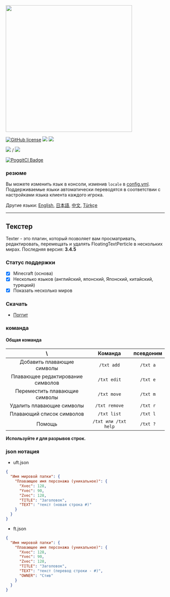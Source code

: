<img src="/assets/Texter.png" width="400px">  

[![GitHub license](https://img.shields.io/badge/license-UIUC/NCSA-blue.svg)](https://github.com/fuyutsuki/Texter/blob/master/LICENSE)
[![](https://poggit.pmmp.io/shield.state/Texter)](https://poggit.pmmp.io/p/Texter)
[![](https://poggit.pmmp.io/shield.api/Texter)](https://poggit.pmmp.io/p/Texter)  

[![](https://poggit.pmmp.io/shield.dl/Texter)](https://poggit.pmmp.io/p/Texter) / [![](https://poggit.pmmp.io/shield.dl.total/Texter)](https://poggit.pmmp.io/p/Texter)

[![PoggitCI Badge](https://poggit.pmmp.io/ci.badge/fuyutsuki/Texter/Texter)](https://poggit.pmmp.io/ci/fuyutsuki/Texter/Texter)

### резюме

Вы можете изменить язык в консоли, изменив `locale` в [config.yml](/resources/config.yml).  
Поддерживаемые языки автоматически переводятся в соответствии с настройками языка клиента каждого игрока.

Другие языки:
[English](/README.md),
[日本語](./ja_jp.md),
[中文](./zh_cn.md),
[Türkçe](./tr_tr.md)

***

## Текстер

Texter - это плагин, который позволяет вам просматривать, редактировать, перемещать и удалять FloatingTextPerticle в нескольких мирах.
Последняя версия: **3.4.5**

<!--
**Эта отрасль находится в стадии разработки. Может содержать много ошибок.**
-->

### Статус поддержки

- [x] Minecraft (основа)
- [x] Несколько языков (английский, японский, Японский, китайский, турецкий)
- [x] Показать несколько миров

### Скачать

* [Поггит](https://poggit.pmmp.io/p/Texter)

### команда

#### Общая команда

| \ |Команда|псевдоним|
|:-:|:-:|:-:|
|Добавить плавающие символы|`/txt add`|`/txt a`|
|Плавающее редактирование символов|`/txt edit`|`/txt e`|
|Переместить плавающие символы|`/txt move`|`/txt m`|
|Удалить плавающие символы|`/txt remove`|`/txt r`|
|Плавающий список символов|`/txt list`|`/txt l`|
|Помощь|`/txt или /txt help`|`/txt ?`|

**Используйте `#` для разрывов строк.**

### json нотация

- uft.json

```json
{
  "Имя мировой папки": {
    "Плавающее имя персонажа (уникальное)": {
      "Xvec": 128,
      "Yvec": 90,
      "Zvec": 128,
      "TITLE": "Заголовок",
      "ТEXT": "текст (новая строка #)"
    }
  }
}
```

- ft.json

```json
{
  "Имя мировой папки": {
    "Плавающее имя персонажа (уникальное)": {
      "Xvec": 128,
      "Yvec": 90,
      "Zvec": 128,
      "TITLE": "Заголовок",
      "TEXT": "текст (перевод строки - #)",
      "OWNER": "Стив"
    }
  }
}
```
